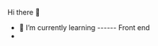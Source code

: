 Hi there 👋
- 🌱 I’m currently learning   ------ Front end
-                                      
                                    


<!--
**abhisheks-12/abhisheks-12** is a ✨ _special_ ✨ repository because its `README.md` (this file) appears on your GitHub profile.


